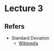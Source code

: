 # Lecture 3

<!-- toc -->


## Refers

* Standard Deviation
    * [Wikipedia](https://en.wikipedia.org/wiki/Standard_deviation)


